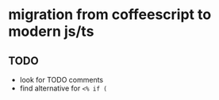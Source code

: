 # migration from coffeescript to modern js/ts

## TODO

- look for TODO comments
- find alternative for `<% if (`

